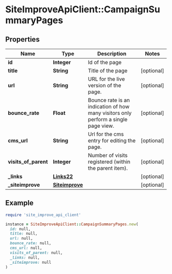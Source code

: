 # SiteImproveApiClient::CampaignSummaryPages

## Properties

| Name | Type | Description | Notes |
| ---- | ---- | ----------- | ----- |
| **id** | **Integer** | Id of the page |  |
| **title** | **String** | Title of the page | [optional] |
| **url** | **String** | URL for the live version of the page. | [optional] |
| **bounce_rate** | **Float** | Bounce rate is an indication of how many visitors only perform a single page view. | [optional] |
| **cms_url** | **String** | Url for the cms entry for editing the page. | [optional] |
| **visits_of_parent** | **Integer** | Number of visits registered (within the parent item). | [optional] |
| **_links** | [**Links22**](Links22.md) |  | [optional] |
| **_siteimprove** | [**Siteimprove**](Siteimprove.md) |  | [optional] |

## Example

```ruby
require 'site_improve_api_client'

instance = SiteImproveApiClient::CampaignSummaryPages.new(
  id: null,
  title: null,
  url: null,
  bounce_rate: null,
  cms_url: null,
  visits_of_parent: null,
  _links: null,
  _siteimprove: null
)
```

